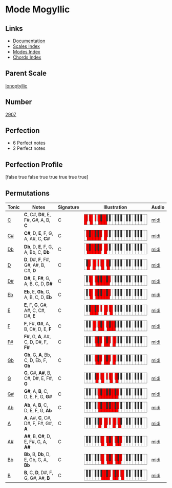 # Mode Mogyllic

## Links

- [Documentation](index.md)
- [Scales Index](Scales.md)
- [Modes Index](Modes.md)
- [Chords Index](Chords.md)

## Parent Scale

[Ionoptyllic](ScaleIonoptyllic.md)

## Number

[2907](https://ianring.com/musictheory/scales/2907)

## Perfection

- 6 Perfect notes
- 2 Perfect notes

## Perfection Profile

[false true false true true true true true]

## Permutations

| Tonic | Notes | Signature | Illustration | Audio |
|-------|-------|-----------|--------------|-------|
| [C](ModeCNaturalMogyllic.md) | **C**, C#, **D#**, E, F#, G#, A, B, **C** | C | ![CNaturalMogyllic](ModeCNaturalMogyllic.png) | [midi](https://github.com/edipermadi/music/blob/main/docs/ModeCNaturalMogyllic.mid?raw=true) |
| [C#](ModeCSharpMogyllic.md) | **C#**, D, **E**, F, G, A, A#, C, **C#** | C | ![CSharpMogyllic](ModeCSharpMogyllic.png) | [midi](https://github.com/edipermadi/music/blob/main/docs/ModeCSharpMogyllic.mid?raw=true) |
| [Db](ModeDFlatMogyllic.md) | **Db**, D, **E**, F, G, A, Bb, C, **Db** | C | ![DFlatMogyllic](ModeDFlatMogyllic.png) | [midi](https://github.com/edipermadi/music/blob/main/docs/ModeDFlatMogyllic.mid?raw=true) |
| [D](ModeDNaturalMogyllic.md) | **D**, D#, **F**, F#, G#, A#, B, C#, **D** | C | ![DNaturalMogyllic](ModeDNaturalMogyllic.png) | [midi](https://github.com/edipermadi/music/blob/main/docs/ModeDNaturalMogyllic.mid?raw=true) |
| [D#](ModeDSharpMogyllic.md) | **D#**, E, **F#**, G, A, B, C, D, **D#** | C | ![DSharpMogyllic](ModeDSharpMogyllic.png) | [midi](https://github.com/edipermadi/music/blob/main/docs/ModeDSharpMogyllic.mid?raw=true) |
| [Eb](ModeEFlatMogyllic.md) | **Eb**, E, **Gb**, G, A, B, C, D, **Eb** | C | ![EFlatMogyllic](ModeEFlatMogyllic.png) | [midi](https://github.com/edipermadi/music/blob/main/docs/ModeEFlatMogyllic.mid?raw=true) |
| [E](ModeENaturalMogyllic.md) | **E**, F, **G**, G#, A#, C, C#, D#, **E** | C | ![ENaturalMogyllic](ModeENaturalMogyllic.png) | [midi](https://github.com/edipermadi/music/blob/main/docs/ModeENaturalMogyllic.mid?raw=true) |
| [F](ModeFNaturalMogyllic.md) | **F**, F#, **G#**, A, B, C#, D, E, **F** | C | ![FNaturalMogyllic](ModeFNaturalMogyllic.png) | [midi](https://github.com/edipermadi/music/blob/main/docs/ModeFNaturalMogyllic.mid?raw=true) |
| [F#](ModeFSharpMogyllic.md) | **F#**, G, **A**, A#, C, D, D#, F, **F#** | C | ![FSharpMogyllic](ModeFSharpMogyllic.png) | [midi](https://github.com/edipermadi/music/blob/main/docs/ModeFSharpMogyllic.mid?raw=true) |
| [Gb](ModeGFlatMogyllic.md) | **Gb**, G, **A**, Bb, C, D, Eb, F, **Gb** | C | ![GFlatMogyllic](ModeGFlatMogyllic.png) | [midi](https://github.com/edipermadi/music/blob/main/docs/ModeGFlatMogyllic.mid?raw=true) |
| [G](ModeGNaturalMogyllic.md) | **G**, G#, **A#**, B, C#, D#, E, F#, **G** | C | ![GNaturalMogyllic](ModeGNaturalMogyllic.png) | [midi](https://github.com/edipermadi/music/blob/main/docs/ModeGNaturalMogyllic.mid?raw=true) |
| [G#](ModeGSharpMogyllic.md) | **G#**, A, **B**, C, D, E, F, G, **G#** | C | ![GSharpMogyllic](ModeGSharpMogyllic.png) | [midi](https://github.com/edipermadi/music/blob/main/docs/ModeGSharpMogyllic.mid?raw=true) |
| [Ab](ModeAFlatMogyllic.md) | **Ab**, A, **B**, C, D, E, F, G, **Ab** | C | ![AFlatMogyllic](ModeAFlatMogyllic.png) | [midi](https://github.com/edipermadi/music/blob/main/docs/ModeAFlatMogyllic.mid?raw=true) |
| [A](ModeANaturalMogyllic.md) | **A**, A#, **C**, C#, D#, F, F#, G#, **A** | C | ![ANaturalMogyllic](ModeANaturalMogyllic.png) | [midi](https://github.com/edipermadi/music/blob/main/docs/ModeANaturalMogyllic.mid?raw=true) |
| [A#](ModeASharpMogyllic.md) | **A#**, B, **C#**, D, E, F#, G, A, **A#** | C | ![ASharpMogyllic](ModeASharpMogyllic.png) | [midi](https://github.com/edipermadi/music/blob/main/docs/ModeASharpMogyllic.mid?raw=true) |
| [Bb](ModeBFlatMogyllic.md) | **Bb**, B, **Db**, D, E, Gb, G, A, **Bb** | C | ![BFlatMogyllic](ModeBFlatMogyllic.png) | [midi](https://github.com/edipermadi/music/blob/main/docs/ModeBFlatMogyllic.mid?raw=true) |
| [B](ModeBNaturalMogyllic.md) | **B**, C, **D**, D#, F, G, G#, A#, **B** | C | ![BNaturalMogyllic](ModeBNaturalMogyllic.png) | [midi](https://github.com/edipermadi/music/blob/main/docs/ModeBNaturalMogyllic.mid?raw=true) |
